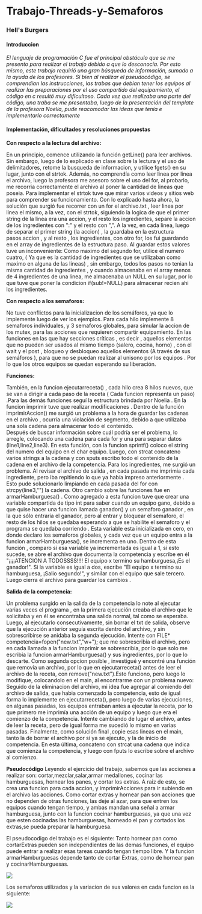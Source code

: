 # Trabajo-Threads-y-Semaforos
### Hell's Burgers
#### Introduccion 


_El lenguaje de programación C fue el principal obstáculo que se me presento para realizar el trabajo debido a que lo desconocía. Por esto mismo, este trabajo requirió una gran búsqueda de información, sumado a la ayuda de los profesores. Si bien al realizar el pseudocódigo, se comprendían las instrucciones, las trabas que debían tener los equipos al realizar las preparaciones  por el uso compartido del equipamiento, el código en c resultó muy dificultoso. Cada vez que realizaba una parte del código, una traba se me presentaba, luego de la presentación del template de la profesora Noelia, pude reacomodar las ideas que tenía e implementarlo correctamente_

#### Implementación, dificultades y resoluciones propuestas

__Con respecto a la lectura del archivo:__

En un  principio, comence utilizando la función getLine() para leer archivos. Sin embargo, luego de lo explicado en clase sobre la lectura y el uso de delimitadores, retome la busqueda de informacion, y utilice  fgets() en su lugar, junto con el strtok. 
Además, no comprendía como leer linea por linea el archivo, luego la profesora me asesoro sobre el uso del for, al probarlo, me recorria correctamente el archivo al poner la cantidad de lineas que poseia. Para implementar  el strtok tuve que mirar varios videos y sitios web para comprender su funcionamiento.
Con lo explicado hasta ahora, la solución que surgió fue recorrer con un for el archivo.txt , leer linea por linea el mismo,  a la vez,  con el strtok, siguiendo  la logica de que el primer string de la linea   era una accion,   y el resto los ingredientes, separe la accion de los ingredientes con  ":" y   el resto  con ",".
A la vez,  en cada linea,  luego  de separar  el primer string  (la accion)  , la    guardaba   en la estructura  pasos.accion  , y al resto ,  los ingredientes,  con otro for,  los fui guardando  en el array   de ingredientes de la   estructura paso.   Al guardar estos   valores tuve un   inconveniente: Como maximo del segundo for,    utilice el numero cuatro, ( Ya que es la cantidad de ingredientes que se  utilizaban como maximo en alguna de las lineas)         , sin embargo,  todos los pasos no tenian la misma cantidad de ingredientes ,    y cuando almacenaba en el array menos de 4 ingredientes de una linea,     me almacenaba   un NULL   en su lugar, por lo que tuve que poner la condicion if(sub!=NULL) para almacenar recien ahi los ingredientes. 


__Con respecto a  los semaforos:__

No tuve conflictos para  la inicializacion  de los semáforos, ya que lo implemente  luego de ver los ejemplos.   Para cada hilo implemente 8 semaforos individuales,  y 3 semaforos globales, para simular  la accion de los mutex, para las acciones que requieren compartir equipamiento.
En las funciones en las que hay secciones críticas ,  es decir  , aquellos elementos que no pueden  ser usados al mismo tiempo (salero,  cocina, horno) , con el wait y el   post  , bloqueo y desbloqueo aquellos elementos (A través de sus semáforos ),   para que no   se puedan realizar al unisono por los equipos . Por lo que los otros equipos se quedan esperando su liberación.

__Funciones:__

También,  en la funcion ejecutarreceta() , cada hilo crea 8 hilos nuevos, que se van a  dirigir a cada paso de la receta ( Cada funcion representa un paso) .Para las demás funciones  seguí  la estructura brindada por Noelia .  En  la  funcion imprimir tuve que realizar  modificaciones . Dentro  de la función  imprimirAccion()  me surgió un problema a la hora de guardar  las cadenas en el archivo , ocurría una violación de segmento, debido a que utilizaba una sola cadena para almacenar todo el contenido.   
Después de buscar información sobre cuál podría ser el problema, lo arregle, colocando una cadena  para cada for  y  una para  separar  datos  (line1,line2,line3). En esta función, con la funcion sprintf() coloco el string del numero del equipo en el char equipo. Luego, con strcat concateno varios strings a la cadena y con sputs escribo todo el contenido de la cadena en el archivo de la competencia.  Para los ingredientes, me surgió un problema. Al revisar el archivo de salida , en cada pasada me imprimia  cada ingrediente, pero iba repitiendo lo que ya había impreso anteriormente .  
Esto pude solucionarlo limpiando en cada pasada del for con  strcpy(line3,"") la cadena.
Otro cambio sobre las funciones fue en  armarHamburguesa() . Como agregado a esta funcion tuve que crear una variable compartida  de tipo int para saber cuando un equipo gano, debido a que quise hacer una funcion llamada ganador() y un semaforo ganador , en la que sólo entraría el ganador, pero  al entrar y bloquear el semaforo, el resto  de los hilos se quedaba esperando a que se habilite el semaforo  y el programa se quedaba corriendo . Esta variable esta inicializada en cero, en donde declaro los semaforos globales, y cada vez que un equipo entra a la funcion armarHamburguesa(), se incrementa en uno. 
Dentro de esta función , comparo si esa variable ya incrementada es igual a 1, si esto sucede, se abre el archivo que documenta  la competencia  y escribe en él "¡¡¡¡ATENCION A TODOSSSS!!!! El equipo x termino su hamburguesa,¡Es el ganador!".  Si la variable es igual a dos, escribe "El equipo x termino su hamburguesa, ¡Salio segundo!", y similar con el equipo que sale tercero. Luego cierra el archivo para guardar los cambios .

__Salida de la competencia:__

Un problema surgido en la salida de la competencia lo note al ejecutar varias veces el programa , en la primera ejecución creaba el archivo que le solicitaba y en él se encontraba una salida normal, tal como se esperaba.  Luego, al ejecutarlo consecutivamente, sin borrar el txt de salida, observe que la ejecución anterior  seguía escrita dentro del archivo, y sin sobrescribirse se anidaba  la segunda ejecución. Intente con FILE* competencia=fopen("new.txt","w+"); que me sobrescribia el archivo, pero en cada llamada a la funcion imprimir se sobrescribia, por lo que solo me escribia la funcion armarHamburguesa() y sus ingredientes, por lo que lo descarte.  Como segunda opcion posible , investigué y encontré una función que removía un archivo, por lo que en ejecutarreceta() antes de leer el archivo de la receta, con remove("new.txt").Esto funciono, pero luego lo modifique, colocandolo en el main, al encontrarme con un problema nuevo: Seguido de la eliminacion del archivo, mi idea fue agregar al comiendo del archivo de salida, que habia comenzado la competencia, esto de igual forma lo implemente en ejecutarreceta(), pero luego de varias ejecuciones, en algunas pasadas, los equipos entraban antes a ejecutar la receta, por lo que primero me imprimía una acción de un equipo y luego que era el comienzo de la competencia. Intente cambiando de lugar el archivo, antes de leer la receta, pero de igual forma me sucedió lo mismo en varias pasadas.
Finalmente, como solución final ,copie esas lineas en el main, tanto la de borrar el archivo por si ya se ejecuto, y la de inicio de competencia. En esta última,  concateno con strcat una cadena que indica que comienza la competencia, y luego con fputs lo escribe sobre el archivo al comienzo.

__Pseudocódigo__
Leyendo el ejercicio del trabajo, sabemos que las acciones a realizar son: cortar,mezclar,salar,armar medallones,  cocinar las hamburguesas,  hornear los panes, y cortar los extras. A raiz de esto, se crea una funcion para cada accion, y imprimirAcciones para ir subiendo en el archivo las acciones. 
Como cortar extras y hornear pan son acciones que no dependen de otras funciones, las deje al azar, para que entren los equipos cuando tengan tiempo, y ambas mandan una señal a  armar hamburguesa, junto con la funcion cocinar hamburguesas, ya que una vez que esten cocinadas las hamburguesas, horneado el pan y  cortados los extras,se pueda preparar la hamburguesa.

El pseudocodigo del trabajo es el siguiente: Tanto hornear pan como cortarExtras pueden  son independientes de las demas funciones, el equipo puede entrar a realizar esas tareas cuando tengan tiempo libre. 
Y la funcion armarHamburguesas depende tanto de cortar Extras, como de hornear pan y cocinarHamburguesas.

![](/Pseudocodigo.png)


Los semaforos utilizados y la variacion de sus valores en cada funcion es la siguiente:


![](/Semaforos.png)

